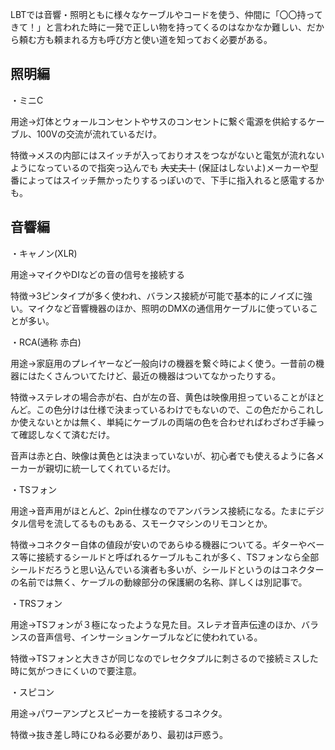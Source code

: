 LBTでは音響・照明ともに様々なケーブルやコードを使う、仲間に「〇〇持ってきて！」と言われた時に一発で正しい物を持ってくるのはなかなか難しい、だから頼む方も頼まれる方も呼び方と使い道を知っておく必要がある。



## 照明編

・ミニC

用途→灯体とウォールコンセントやサスのコンセントに繋ぐ電源を供給するケーブル、100Vの交流が流れているだけ。

特徴→メスの内部にはスイッチが入っておりオスをつながないと電気が流れないようになっているので指突っ込んでも ~~大丈夫！~~
(保証はしないよ)メーカーや型番によってはスイッチ無かったりするっぽいので、下手に指入れると感電するかも。



## 音響編

・キャノン(XLR)

用途→マイクやDIなどの音の信号を接続する

特徴→3ピンタイプが多く使われ、バランス接続が可能で基本的にノイズに強い。マイクなど音響機器のほか、照明のDMXの通信用ケーブルに使っていることが多い。



・RCA(通称 赤白)

用途→家庭用のプレイヤーなど一般向けの機器を繋ぐ時によく使う。一昔前の機器にはたくさんついてたけど、最近の機器はついてなかったりする。

特徴→ステレオの場合赤が右、白が左の音、黄色は映像用担っていることがほとんど。この色分けは仕様で決まっているわけでもないので、この色だからこれしか使えないとかは無く、単純にケーブルの両端の色を合わせればわざわざ手繰って確認しなくて済むだけ。

音声は赤と白、映像は黄色とは決まっていないが、初心者でも使えるように各メーカーが親切に統一してくれているだけ。

  

・TSフォン

用途→音声用がほとんど、2pin仕様なのでアンバランス接続になる。たまにデジタル信号を流してるものもある、スモークマシンのリモコンとか。

特徴→コネクター自体の値段が安いのであらゆる機器についてる。ギターやベース等に接続するシールドと呼ばれるケーブルもこれが多く、TSフォンなら全部シールドだろうと思い込んでいる演者も多いが、シールドというのはコネクターの名前では無く、ケーブルの動線部分の保護網の名称、詳しくは別記事で。

  

・TRSフォン

用途→TSフォンが３極になったような見た目。スレテオ音声伝達のほか、バランスの音声信号、インサーションケーブルなどに使われている。

特徴→TSフォンと大きさが同じなのでレセクタプルに刺さるので接続ミスした時に気がつきにくいので要注意。

  

・スピコン

用途→パワーアンプとスピーカーを接続するコネクタ。

特徴→抜き差し時にひねる必要があり、最初は戸惑う。

